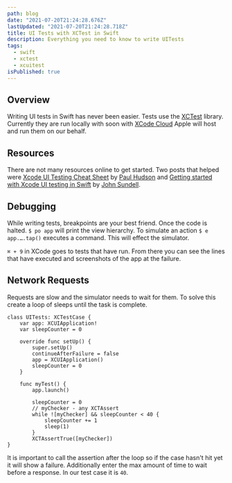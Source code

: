 ```yaml
---
path: blog
date: "2021-07-20T21:24:28.676Z"
lastUpdated: "2021-07-20T21:24:28.718Z"
title: UI Tests with XCTest in Swift
description: Everything you need to know to write UITests
tags:
  - swift
  - xctest
  - xcuitest
isPublished: true
---
```


## Overview

Writing UI tests in Swift has never been easier. Tests use the [XCTest](https://developer.apple.com/documentation/xctest) library. Currently they are run locally with soon with [XCode Cloud](https://developer.apple.com/xcode-cloud/) Apple will host and run them on our behalf.

## Resources

There are not many resources online to get started. Two posts that helped were [Xcode UI Testing Cheat Sheet](https://www.hackingwithswift.com/articles/148/xcode-ui-testing-cheat-sheet) by [Paul Hudson](https://twitter.com/twostraws?s=20) and [Getting started with Xcode UI testing in Swift](https://www.swiftbysundell.com/articles/getting-started-with-xcode-ui-testing-in-swift/) by [John Sundell](https://twitter.com/swiftbysundell?s=20).

## Debugging

While writing tests, breakpoints are your best friend. Once the code is halted. `$ po app` will print the view hierarchy. To simulate an action `$ e app.….tap()` executes a command. This will effect the simulator.

`⌘ + 9` in XCode goes to tests that have run. From there you can see the lines that have executed and screenshots of the app at the failure.

## Network Requests

Requests are slow and the simulator needs to wait for them. To solve this create a loop of sleeps until the task is complete.

```
class UITests: XCTestCase {
    var app: XCUIApplication!
    var sleepCounter = 0

    override func setUp() {
        super.setUp()
        continueAfterFailure = false
        app = XCUIApplication()
        sleepCounter = 0
    }

    func myTest() {
        app.launch()

        sleepCounter = 0
        // myChecker - any XCTAssert
        while ![myChecker] && sleepCounter < 40 {
            sleepCounter += 1
            sleep(1)
        }
        XCTAssertTrue([myChecker])
}

```

It is important to call the assertion after the loop so if the case hasn't hit yet it will show a failure. Additionally enter the max amount of time to wait before a response. In our test case it is `40`.
